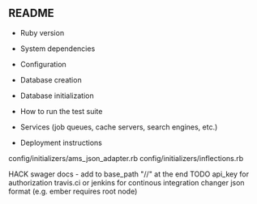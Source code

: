 ## README


* Ruby version

* System dependencies

* Configuration

* Database creation

* Database initialization

* How to run the test suite

* Services (job queues, cache servers, search engines, etc.)

* Deployment instructions

config/initializers/ams_json_adapter.rb
config/initializers/inflections.rb

HACK
swager docs - add to base_path "//" at the end
TODO
api_key for authorization
travis.ci or jenkins for continous integration
changer json format (e.g. ember requires root node)
